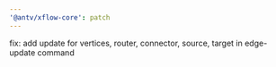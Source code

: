 ```yaml
---
'@antv/xflow-core': patch
---
```


fix: add update for vertices, router, connector, source, target in edge-update command
